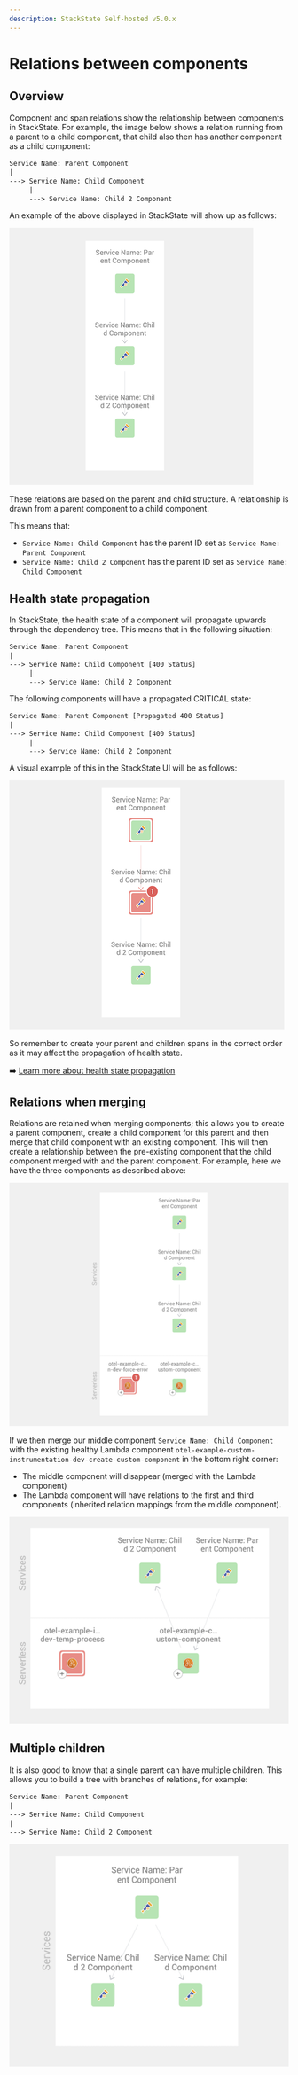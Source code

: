 ```yaml
---
description: StackState Self-hosted v5.0.x
---
```


# Relations between components

## Overview

Component and span relations show the relationship between components in StackState. For example, the image below shows a relation running from a parent to a child component, that child also then has another component as a child component:

```text
Service Name: Parent Component
|
---> Service Name: Child Component
     |
     ---> Service Name: Child 2 Component
```

An example of the above displayed in StackState will show up as follows:

![Topology Perspective - Unmerged OTEL Components](../../../../.gitbook/assets/v51_otel_topology_perspective_healthy_component.png)

These relations are based on the parent and child structure. A relationship is drawn from a parent component to a child component. 

This means that:
* `Service Name: Child Component` has the parent ID set as `Service Name: Parent Component`
* `Service Name: Child 2 Component` has the parent ID set as `Service Name: Child Component`

## Health state propagation

In StackState, the health state of a component will propagate upwards through the dependency tree. This means that in the following situation:

```text
Service Name: Parent Component
|
---> Service Name: Child Component [400 Status]
     |
     ---> Service Name: Child 2 Component
```

The following components will have a propagated CRITICAL state:

```text
Service Name: Parent Component [Propagated 400 Status]
|
---> Service Name: Child Component [400 Status]
     |
     ---> Service Name: Child 2 Component
```

A visual example of this in the StackState UI will be as follows:

![Topology Perspective - OTEL Components CRITICAL State](../../../../.gitbook/assets/v51_otel_topology_perspective_critical_component.png)

So remember to create your parent and children spans in the correct order as it may affect the propagation of health state.

➡️ [Learn more about health state propagation](/use/concepts/health-state.md#propagated-health-state)

## Relations when merging

Relations are retained when merging components; this allows you to create a parent component, create a child component for this parent
and then merge that child component with an existing component. This will then create a relationship between the pre-existing component that the child component merged with and the parent component. For example, here we have the three components as described above:

![Topology Perspective - OTEL Components and Pre-Existing Components](../../../../.gitbook/assets/v51_otel_scenario_pre-existing_components.png)

If we then merge our middle component `Service Name: Child Component` with the existing healthy Lambda component `otel-example-custom-instrumentation-dev-create-custom-component` in the bottom right corner:

* The middle component will disappear (merged with the Lambda component)
* The Lambda component will have relations to the first and third components (inherited relation mappings from the middle component).

![Topology Perspective - Merged with Healthy Component](../../../../.gitbook/assets/v51_otel_traces_merge_with_healthy_complete.png)

## Multiple children

It is also good to know that a single parent can have multiple children. This allows you to build a tree with branches of relations, for example:

```text
Service Name: Parent Component
|
---> Service Name: Child Component
|
---> Service Name: Child 2 Component
```

![Topology Perspective - OTEL Components with Multiple Children](../../../../.gitbook/assets/v51_otel_traces_multiple_children.png)



